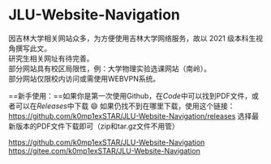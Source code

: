 # JLU-Website-Navigation
因吉林大学相关网站众多，为方便使用吉林大学网络服务，故以 2021 级本科生视角撰写此文。  
研究生相关网址有待完善。  
部分网站具有校区局限性，例：大学物理实验选课网站（南岭）。  
部分网站仅限校内访问或需使用WEBVPN系统。  

==新手使用：==如果你是第一次使用Github，在*Code*中可以找到PDF文件，或者可以在*Releases*中下载 :smile: 
如果仍找不到在哪里下载，使用这个链接：https://github.com/k0mp1exSTAR/JLU-Website-Navigation/releases  选择最新版本的PDF文件下载即可（zip和tar.gz文件不用管）
  
https://github.com/k0mp1exSTAR/JLU-Website-Navigation    
https://gitee.com/k0mp1exSTAR/JLU-Website-Navigation  
